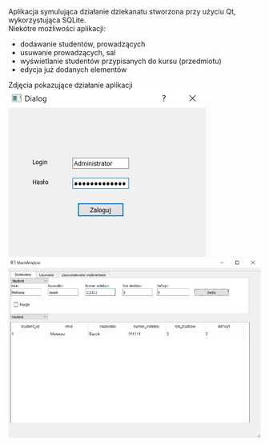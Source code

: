 Aplikacja symulująca działanie dziekanatu stworzona przy użyciu Qt, wykorzystująca SQLite.  
Niekótre możliwości aplikacji:  
- dodawanie studentów, prowadzących
- usuwanie prowadzących, sal
- wyświetlanie studentów przypisanych do kursu (przedmiotu)  
- edycja już dodanych elementów
  
Zdjęcia pokazujące działanie aplikacji  
![](images/login.jpg)
![](images/ekran_dodawania.jpg)
